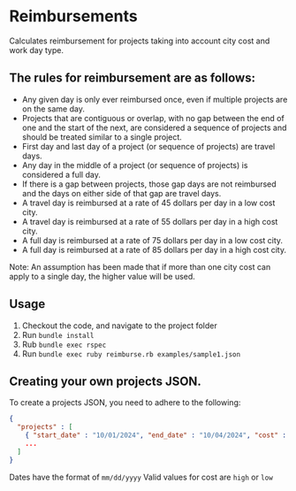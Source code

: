 # Reimbursements

Calculates reimbursement for projects taking into account city cost and work day type.

## The rules for reimbursement are as follows:

- Any given day is only ever reimbursed once, even if multiple projects are on the same day.
- Projects that are contiguous or overlap, with no gap between the end of one and the start of the next, are considered a sequence of projects and should be treated similar to a single project.
- First day and last day of a project (or sequence of projects) are travel days.
- Any day in the middle of a project (or sequence of projects) is considered a full day.
- If there is a gap between projects, those gap days are not reimbursed and the days on either side of that gap are travel days.
- A travel day is reimbursed at a rate of 45 dollars per day in a low cost city.
- A travel day is reimbursed at a rate of 55 dollars per day in a high cost city.
- A full day is reimbursed at a rate of 75 dollars per day in a low cost city.
- A full day is reimbursed at a rate of 85 dollars per day in a high cost city.

Note: An assumption has been made that if more than one city cost can apply to a single day, the higher value will be used.

## Usage
1. Checkout the code, and navigate to the project folder
2. Run `bundle install`
3. Rub `bundle exec rspec`
4. Run `bundle exec ruby reimburse.rb examples/sample1.json`

## Creating your own projects JSON.

To create a projects JSON, you need to adhere to the following:
```json
{
  "projects" : [
    { "start_date" : "10/01/2024", "end_date" : "10/04/2024", "cost" : "low" },
    ...
  ]
}
```

Dates have the format of `mm/dd/yyyy`
Valid values for cost are `high` or `low`

